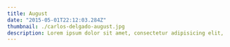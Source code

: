 ```yaml
---
title: August
date: "2015-05-01T22:12:03.284Z"
thumbnail: ./carlos-delgado-august.jpg
description: Lorem ipsum dolor sit amet, consectetur adipisicing elit, sed do eiusmod tempor incididunt ut labore et dolore magna aliqua. Ut enim ad minim veniam, quis nostrud exercitation ullamco laboris nisi ut aliquip ex ea commodo.
---
```

